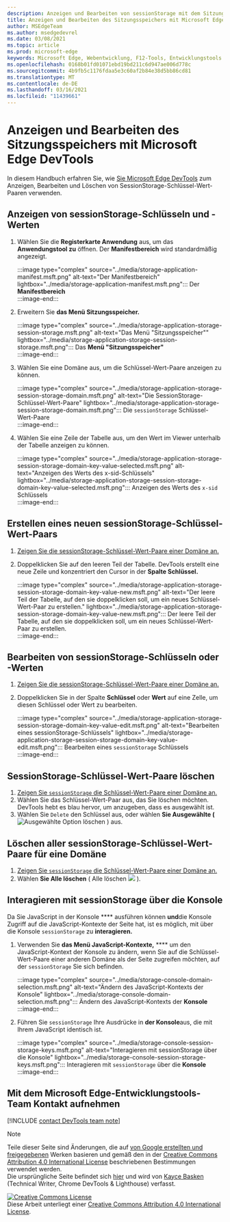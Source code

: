 ```yaml
---
description: Anzeigen und Bearbeiten von sessionStorage mit dem Sitzungsspeicherbereich und der Konsole.
title: Anzeigen und Bearbeiten des Sitzungsspeichers mit Microsoft Edge DevTools
author: MSEdgeTeam
ms.author: msedgedevrel
ms.date: 03/08/2021
ms.topic: article
ms.prod: microsoft-edge
keywords: Microsoft Edge, Webentwicklung, F12-Tools, Entwicklungstools
ms.openlocfilehash: 0168b01fd01071ebd19bd211c6d947ae006d778c
ms.sourcegitcommit: 4b9fb5c1176fdaa5e3c60af2b84e38d5bb86cd81
ms.translationtype: MT
ms.contentlocale: de-DE
ms.lasthandoff: 03/16/2021
ms.locfileid: "11439661"
---
```

<!-- Copyright Kayce Basques 

   Licensed under the Apache License, Version 2.0 (the "License");
   you may not use this file except in compliance with the License.
   You may obtain a copy of the License at

       https://www.apache.org/licenses/LICENSE-2.0

   Unless required by applicable law or agreed to in writing, software
   distributed under the License is distributed on an "AS IS" BASIS,
   WITHOUT WARRANTIES OR CONDITIONS OF ANY KIND, either express or implied.
   See the License for the specific language governing permissions and
   limitations under the License.  -->

# <a name="view-and-edit-session-storage-with-microsoft-edge-devtools"></a>Anzeigen und Bearbeiten des Sitzungsspeichers mit Microsoft Edge DevTools  

In diesem Handbuch erfahren Sie, wie [Sie Microsoft Edge DevTools][MicrosoftEdgeDevTools] zum Anzeigen, Bearbeiten und Löschen von SessionStorage-Schlüssel-Wert-Paaren verwenden. [][MDNSessionStorage]  

## <a name="view-sessionstorage-keys-and-values"></a>Anzeigen von sessionStorage-Schlüsseln und -Werten  

1.  Wählen Sie die **Registerkarte Anwendung** aus, um das **Anwendungstool zu** öffnen.  Der **Manifestbereich** wird standardmäßig angezeigt.  
    
    :::image type="complex" source="../media/storage-application-manifest.msft.png" alt-text="Der Manifestbereich" lightbox="../media/storage-application-manifest.msft.png":::
       Der **Manifestbereich**  
    :::image-end:::  
    
1.  Erweitern Sie **das Menü Sitzungsspeicher.**  
    
    :::image type="complex" source="../media/storage-application-storage-session-storage.msft.png" alt-text="Das Menü "Sitzungsspeicher"" lightbox="../media/storage-application-storage-session-storage.msft.png":::
       Das **Menü "Sitzungsspeicher"**  
    :::image-end:::  
    
1.  Wählen Sie eine Domäne aus, um die Schlüssel-Wert-Paare anzeigen zu können.  
    
    :::image type="complex" source="../media/storage-application-storage-session-storage-domain.msft.png" alt-text="Die SessionStorage-Schlüssel-Wert-Paare" lightbox="../media/storage-application-storage-session-storage-domain.msft.png":::
       Die `sessionStorage` Schlüssel-Wert-Paare  
    :::image-end:::  
    
1.  Wählen Sie eine Zeile der Tabelle aus, um den Wert im Viewer unterhalb der Tabelle anzeigen zu können.  
    
    :::image type="complex" source="../media/storage-application-storage-session-storage-domain-key-value-selected.msft.png" alt-text="Anzeigen des Werts des x-sid-Schlüssels" lightbox="../media/storage-application-storage-session-storage-domain-key-value-selected.msft.png":::
       Anzeigen des Werts des `x-sid` Schlüssels  
    :::image-end:::  
    
## <a name="create-a-new-sessionstorage-key-value-pair"></a>Erstellen eines neuen sessionStorage-Schlüssel-Wert-Paars  

1.  [Zeigen Sie die sessionStorage-Schlüssel-Wert-Paare einer Domäne an.](#view-sessionstorage-keys-and-values)  
1.  Doppelklicken Sie auf den leeren Teil der Tabelle.  DevTools erstellt eine neue Zeile und konzentriert den Cursor in der **Spalte Schlüssel.**  
    
    :::image type="complex" source="../media/storage-application-storage-session-storage-domain-key-value-new.msft.png" alt-text="Der leere Teil der Tabelle, auf den sie doppelklicken soll, um ein neues Schlüssel-Wert-Paar zu erstellen." lightbox="../media/storage-application-storage-session-storage-domain-key-value-new.msft.png":::
       Der leere Teil der Tabelle, auf den sie doppelklicken soll, um ein neues Schlüssel-Wert-Paar zu erstellen.  
    :::image-end:::  
    
## <a name="edit-sessionstorage-keys-or-values"></a>Bearbeiten von sessionStorage-Schlüsseln oder -Werten  

1.  [Zeigen Sie die sessionStorage-Schlüssel-Wert-Paare einer Domäne an.](#view-sessionstorage-keys-and-values)  
1.  Doppelklicken Sie in der Spalte **Schlüssel** oder **Wert** auf eine Zelle, um diesen Schlüssel oder Wert zu bearbeiten.  
    
    :::image type="complex" source="../media/storage-application-storage-session-storage-domain-key-value-edit.msft.png" alt-text="Bearbeiten eines sessionStorage-Schlüssels" lightbox="../media/storage-application-storage-session-storage-domain-key-value-edit.msft.png":::
       Bearbeiten eines `sessionStorage` Schlüssels  
    :::image-end:::  
    
## <a name="delete-sessionstorage-key-value-pairs"></a>SessionStorage-Schlüssel-Wert-Paare löschen  

1.  [Zeigen Sie `sessionStorage` die Schlüssel-Wert-Paare einer Domäne an.](#view-sessionstorage-keys-and-values)  
1.  Wählen Sie das Schlüssel-Wert-Paar aus, das Sie löschen möchten.  DevTools hebt es blau hervor, um anzugeben, dass es ausgewählt ist.  
1.  Wählen Sie `Delete` den Schlüssel aus, oder wählen **Sie Ausgewählte \(** ![ Ausgewählte Option löschen ](../media/delete-icon.msft.png) \) aus.  
    
## <a name="delete-all-sessionstorage-key-value-pairs-for-a-domain"></a>Löschen aller sessionStorage-Schlüssel-Wert-Paare für eine Domäne  

1.  [Zeigen Sie `sessionStorage` die Schlüssel-Wert-Paare einer Domäne an.](#view-sessionstorage-keys-and-values)  
1.  Wählen **Sie Alle löschen** \( Alle löschen ![ ](../media/clear-icon.msft.png) \).  
    
## <a name="interact-with-sessionstorage-from-the-console"></a>Interagieren mit sessionStorage über die Konsole  

Da Sie JavaScript in der Konsole **** ausführen können **und**die Konsole Zugriff auf die JavaScript-Kontexte der Seite hat, ist es möglich, mit über die Konsole `sessionStorage` zu **interagieren.**  

1.  Verwenden Sie **das Menü JavaScript-Kontexte,** **** um den JavaScript-Kontext der Konsole zu ändern, wenn Sie auf die Schlüssel-Wert-Paare einer anderen Domäne als der Seite zugreifen möchten, auf der `sessionStorage` Sie sich befinden.  
    
    :::image type="complex" source="../media/storage-console-domain-selection.msft.png" alt-text="Ändern des JavaScript-Kontexts der Konsole" lightbox="../media/storage-console-domain-selection.msft.png":::
       Ändern des JavaScript-Kontexts der **Konsole**  
    :::image-end:::  
    
1.  Führen Sie `sessionStorage` Ihre Ausdrücke in **der Konsole**aus, die mit Ihrem JavaScript identisch ist.  
    
    :::image type="complex" source="../media/storage-console-session-storage-keys.msft.png" alt-text="Interagieren mit sessionStorage über die Konsole" lightbox="../media/storage-console-session-storage-keys.msft.png":::
       Interagieren mit `sessionStorage` über die **Konsole**  
    :::image-end:::  
    
## <a name="getting-in-touch-with-the-microsoft-edge-devtools-team"></a>Mit dem Microsoft Edge-Entwicklungstools-Team Kontakt aufnehmen  

[!INCLUDE [contact DevTools team note](../includes/contact-devtools-team-note.md)]  

<!-- links -->  

[MicrosoftEdgeDevTools]: ../../devtools-guide-chromium/index.md "Microsoft Edge (Chromium) Entwicklertools | Microsoft Docs"  

[MDNSessionStorage]: https://developer.mozilla.org/docs/Web/API/Window/sessionStorage "Window.sessionStorage | MDN"  

> [!NOTE]
> Teile dieser Seite sind Änderungen, die auf [von Google erstellten und freigegebenen][GoogleSitePolicies] Werken basieren und gemäß den in der [Creative Commons Attribution 4.0 International License][CCA4IL] beschriebenen Bestimmungen verwendet werden.  
> Die ursprüngliche Seite befindet sich [hier](https://developers.google.com/web/tools/chrome-devtools/storage/sessionstorage) und wird von [Kayce Basken][KayceBasques] \(Technical Writer, Chrome DevTools \& Lighthouse\) verfasst.  

[![Creative Commons License][CCby4Image]][CCA4IL]  
Diese Arbeit unterliegt einer [Creative Commons Attribution 4.0 International License][CCA4IL].  

[CCA4IL]: https://creativecommons.org/licenses/by/4.0  
[CCby4Image]: https://i.creativecommons.org/l/by/4.0/88x31.png  
[GoogleSitePolicies]: https://developers.google.com/terms/site-policies  
[KayceBasques]: https://developers.google.com/web/resources/contributors/kaycebasques  

